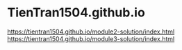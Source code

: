 # TienTran1504.github.io

https://tientran1504.github.io/module2-solution/index.html
https://tientran1504.github.io/module3-solution/index.html
